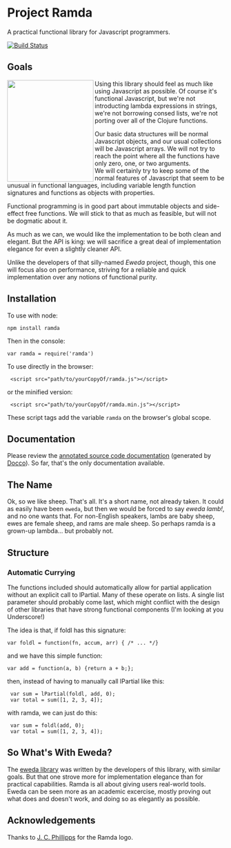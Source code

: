 Project Ramda
=============

A practical functional library for Javascript programmers.

[![Build Status](https://travis-ci.org/CrossEye/ramda.svg?branch=master)](https://travis-ci.org/CrossEye/ramda)

Goals
-----

<img src="https://raw.github.com/CrossEye/ramda/master/logo/ramda_200x235.png" 
     width="200" height="235" align="left" />
Using this library should feel as much like using Javascript as 
possible.  Of course it's functional Javascript, but we're not 
introducting lambda expressions in strings, we're not borrowing consed 
lists, we're not porting over all of the Clojure functions.

Our basic data structures will be normal Javascript objects, and our 
usual collections will be Javascript arrays.  We will not try to reach 
the point where all the functions have only zero, one, or two arguments.  
We will certainly try to keep some of the normal features of Javascript 
that seem to be unusual in functional languages, including variable 
length function signatures and functions as objects with properties.

Functional programming is in good part about immutable objects and 
side-effect free functions.  We will stick to that as much as feasible, 
but will not be dogmatic about it.

As much as we can, we would like the implementation to be both clean and 
elegant.  But the API is king: we will sacrifice a great deal of 
implementation elegance for even a slightly cleaner API.

Unlike the developers of that silly-named _Eweda_ project, though, this 
one will focus also on performance, striving for a reliable and quick 
implementation over any notions of functional purity.

Installation
------------

To use with node:

    npm install ramda

Then in the console:

    var ramda = require('ramda')

To use directly in the browser:

     <script src="path/to/yourCopyOf/ramda.js"></script>
 
or the minified version:

     <script src="path/to/yourCopyOf/ramda.min.js"></script>

These script tags add the variable `ramda` on the browser's global scope.


Documentation
-------------

Please review the [annotated source code 
documentation](https://rawgithub.com/CrossEye/ramda/master/docs/ramda.html) 
(generated by [Docco](http://jashkenas.github.io/docco/)). So far, 
that's the only documentation available.



The Name
--------

Ok, so we like sheep.  That's all.  It's a short name, not already 
taken.  It could as easily have been `eweda`, but then we would be 
forced to say _eweda lamb!_, and no one wants that.  For non-English 
speakers, lambs are baby sheep, ewes are female sheep, and rams are male 
sheep.  So perhaps ramda is a grown-up lambda... but probably not.



Structure
---------

### Automatic Currying ###

The functions included should automatically allow for partial 
application without an explicit call to lPartial.  Many of these operate 
on lists.  A single list parameter should probably come last, which 
might conflict with the design of other libraries that have strong 
functional components (I'm looking at you Underscore!)

The idea is that, if foldl has this signature:

    var foldl = function(fn, accum, arr) { /* ... */}

and we have this simple function:

    var add = function(a, b) {return a + b;};

then, instead of having to manually call lPartial like this:

     var sum = lPartial(foldl, add, 0);
     var total = sum([1, 2, 3, 4]);

with ramda, we can just do this:

     var sum = foldl(add, 0);
     var total = sum([1, 2, 3, 4]);



So What's With Eweda?
---------------------

The [eweda library](https://github.com/CrossEye/eweda) was written by 
the developers of this library, with similar goals.  But that one strove 
more for implementation elegance than for practical capabilities.  Ramda 
is all about giving users real-world tools.  Eweda can be seen more as 
an academic excercise, mostly proving out what does and doesn't work, and 
doing so as elegantly as possible.

Acknowledgements
-----------------

Thanks to [J. C. Phillipps](http://www.jcphillipps.com) for the Ramda logo.


